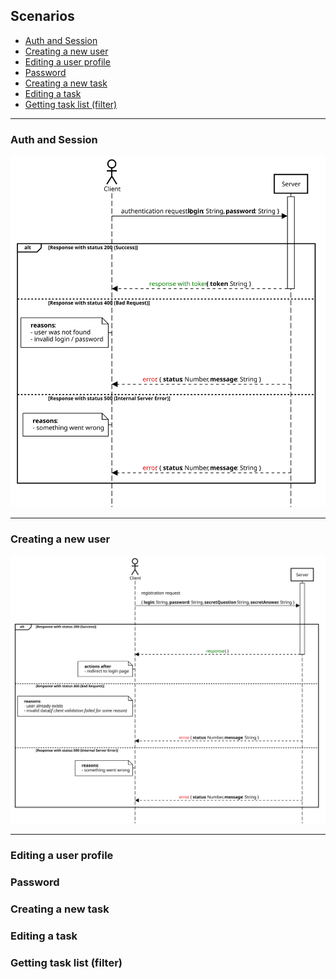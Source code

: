 ## Scenarios

* [Auth and Session](#auth-and-session)
* [Сreating a new user](#сreating-a-new-user)
* [Editing a user profile](#editing-a-user-profile)
* [Password](#password)
* [Сreating a new task](#creating-a-new-task)
* [Editing a task](#editing-a-task)
* [Getting task list (filter)](#getting-task-list-(filter))

---

### Auth and Session

![](1.svg)

---

### Сreating a new user

![](2.svg)

---

### Editing a user profile

### Password

### Сreating a new task

### Editing a task

### Getting task list (filter)

